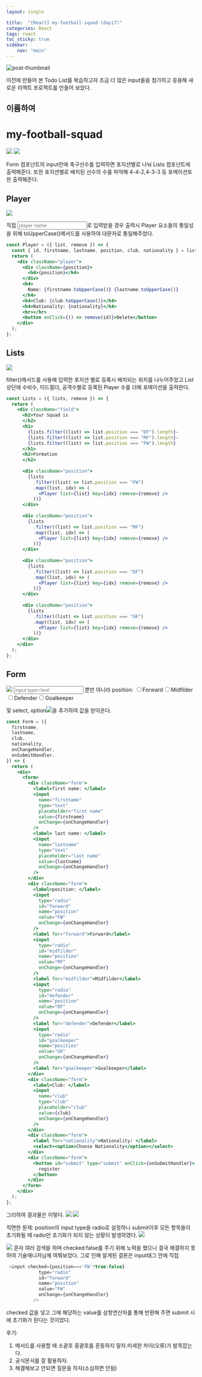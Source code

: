 ```yaml
--- 
layout: single 

title:  "[React] my-football-squad (day17)" 
categories: React
tags: react
toc_sticky: true
sidebar: 
    nav: "main"
---
```


![post-thumbnail](https://velog.velcdn.com/images/danchoi/post/f878b56d-be1a-4b6c-927b-da886ab9bfa6/image.jpeg)

이전에 만들어 본 Todo List를 복습하고자 조금 더 많은 input들을 첨가하고 응용해 새로운 리엑트 프로젝트를 만들어 보았다.

## 이름하여
# my-football-squad
![](https://media.giphy.com/media/p3cgmVTX2kcdV3GUUj/giphy.gif)
![](https://velog.velcdn.com/images/danchoi/post/564ee544-333e-4034-a914-a7bbdaf92835/image.png)


Form 컴포넌트의 input란에 축구선수를 입력하면 포지션별로 나눠 Lists 컴포넌트에 출력해준다.
또한 포지션별로 배치된 선수의 수를 파악해 4-4-2,4-3-3 등 포메이션또한 출력해준다.

## Player
![](https://velog.velcdn.com/images/danchoi/post/270437ba-f4e3-463a-948c-1b6c0ac50720/image.png)

직접 <input type='text' placeholder="player name"/>로 입력받을 경우 출력시 Player 요소들의 통일성을 위해 toUpperCase()메서드를 사용하여 대문자로 통일해주었다.

~~~jsx
const Player = ({ list, remove }) => {
  const { id, firstname, lastname, position, club, nationality } = list;
  return (
    <div className="player">
      <div className={position}>
        <h4>{position}</h4>
      </div>
      <h4>
        Name: {firstname.toUpperCase()} {lastname.toUpperCase()}
      </h4>
      <h4>Club: {club.toUpperCase()}</h4>
      <h4>Nationality: {nationality}</h4>
      <hr></hr>
      <button onClick={() => remove(id)}>Delete</button>
    </div>
  );
};
~~~

## Lists
![](https://velog.velcdn.com/images/danchoi/post/90b74069-584a-4706-b619-4b2f4bc8a54f/image.png)

filter()메서드를 사용해 입력한 포지션 별로 등록시 배치되는 위치를 나누어주었고 List 상단에 수비수, 미드필더, 공격수별로 등록된 Player 수를 더해 포메이션을 출력한다.
~~~jsx
const Lists = ({ lists, remove }) => {
  return (
    <div className="field">
      <h2>Your Squad is
      </h2>
      <h1>
        {lists.filter((list) => list.position === "DF").length}-
        {lists.filter((list) => list.position === "MF").length}-
        {lists.filter((list) => list.position === "FW").length}
      </h1>
      <h2>Formation
      </h2>
     
      <div className="position">
        {lists
          .filter((list) => list.position === "FW")
          .map((list, idx) => (
            <Player list={list} key={idx} remove={remove} />
          ))}
      </div>
      
      <div className="position">
        {lists
          .filter((list) => list.position === "MF")
          .map((list, idx) => (
            <Player list={list} key={idx} remove={remove} />
          ))}
      </div>
      
      <div className="position">
        {lists
          .filter((list) => list.position === "DF")
          .map((list, idx) => (
            <Player list={list} key={idx} remove={remove} />
          ))}
      </div>
      
      <div className="position">
        {lists
          .filter((list) => list.position === "GK")
          .map((list, idx) => (
            <Player list={list} key={idx} remove={remove} />
          ))}
      </div>
    </div>
  );
};
~~~


## Form
![](https://velog.velcdn.com/images/danchoi/post/294848e3-f6b7-4837-86f9-f27eb40af011/image.png)
<input type='text' placeholder="input type='text'"> 뿐만 아니라 
          <label>position: </label><input type="radio" name="position"/><label for="forward">Forward</label><input type="radio" name="position"/><label for="midfilder">Midfilder</label><input type="radio" name="position"/><label for="defender">Defender</label><input type="radio" name="position"/><label for="goalkeeper">Goalkeeper</label>
          
및 select, option![](https://velog.velcdn.com/images/danchoi/post/1c3c617a-d34b-4268-a7ba-0aef81472a82/image.png)을 추가하여 값을 받아온다.
```jsx
const Form = ({
  firstname,
  lastname,
  club,
  nationality,
  onChangeHandler,
  onSubmitHandler,
}) => {
  return (
    <div>
      <form>
        <div className="form">
          <label>first name: </label>
          <input
            name="firstname"
            type="text"
            placeholder="first name"
            value={firstname}
            onChange={onChangeHandler}
          />
          <label> last name: </label>
          <input
            name="lastname"
            type="text"
            placeholder="last name"
            value={lastname}
            onChange={onChangeHandler}
          />
        </div>
        <div className="form">
          <label>position: </label>
          <input
            type="radio"
            id="forward"
            name="position"
            value="FW"
            onChange={onChangeHandler}
          />
          <label for="forward">Forward</label>
          <input
            type="radio"
            id="midfilder"
            name="position"
            value="MF"
            onChange={onChangeHandler}
          />
          <label for="midfilder">Midfilder</label>
          <input
            type="radio"
            id="defender"
            name="position"
            value="DF"
            onChange={onChangeHandler}
          />
          <label for="defender">Defender</label>
          <input
            type="radio"
            id="goalkeeper"
            name="position"
            value="GK"
            onChange={onChangeHandler}
          />
          <label for="goalkeeper">Goalkeeper</label>
        </div>
        <div className="form">
          <label>Club: </label>
          <input
            name="club"
            type="club"
            placeholder="club"
            value={club}
            onChange={onChangeHandler}
          />
        </div>
        <div className="form">
          <label for="nationality">Nationality: </label>
          <select><option>Choose Nationality</option></select>
        </div>
        <div className="form">
          <button id="submit" type="submit" onClick={onSubmitHandler}>
            register
          </button>
        </div>
      </form>
    </div>
  );
};
```

그리하여 결과물은 이렇다.
![](https://velog.velcdn.com/images/danchoi/post/744055f9-cd78-43b5-aca5-2db6ff687b13/image.gif)
![](https://media.giphy.com/media/uWujshK7HCgr0nS0PT/giphy.gif)

직면한 문제:
position의 input type을 radio로 설정하니 submit이후 모든 항목들이 초기화될 때 radio만 초기화가 되지 않는 상황이 발생하였다.
 ![](https://velog.velcdn.com/images/danchoi/post/5ac396c7-481a-43eb-a2a4-0c3d76df5ac5/image.png)

![](https://velog.velcdn.com/images/danchoi/post/f705b30c-c51d-478d-b900-f7c972cd285d/image.png)
혼자 여러 검색을 하며 checked:false를 주기 위해 노력을 했으나 결국 해결하지 못하여 기술매니저님께 여쭤보았다.
그로 인해 알게된 결론은 input태그 안에 직접
~~~js
 <input checked={position==='FW'?true:false}
            type="radio"
            id="forward"
            name="position"
            value="FW"
            onChange={onChangeHandler}
          />
~~~
checked 값을 넣고 그에 해당하는 value를 삼항연산자를 통해 반환해 주면 submit 시에 초기화가 된다는 것이었다.


후기:
1. 메서드를 사용할 때 소괄호 중괄호를 혼동하지 말자.미세한 차이(오류)가 발목잡는다.
2. 공식문서를 잘 활용하자.
3. 해결해보고 안되면 질문을 하자(소심하면 안됨)
